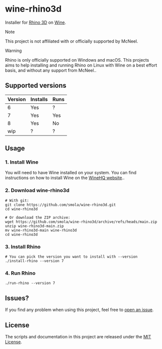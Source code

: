 # wine-rhino3d

Installer for [Rhino 3D](https://www.rhino3d.com/) on [Wine](https://www.winehq.org/).

> [!NOTE]
> This project is not affiliated with or officially supported by McNeel.

> [!WARNING]
> Rhino is only officially supported on Windows and macOS. This projects aims to help installing and running Rhino on Linux with Wine on a best effort basis, and without any support from McNeel..

## Supported versions

| Version | Installs | Runs |
| ------- | -------- | ---- |
| 6       | Yes      | ?    |
| 7       | Yes      | Yes  |
| 8       | Yes      | No   |
| wip     | ?        | ?    |

## Usage

### 1. Install Wine

You will need to have Wine installed on your system. You can find instructions on how to install Wine on the [WineHQ website](https://www.winehq.org/)..

### 2. Download wine-rhino3d

```
# With git:
git clone https://github.com/smola/wine-rhino3d.git
cd wine-rhino3d

# Or download the ZIP archive:
wget https://github.com/smola/wine-rhino3d/archive/refs/heads/main.zip
unzip wine-rhino3d-main.zip
mv wine-rhino3d-main wine-rhino3d
cd wine-rhino3d
```

### 3. Install Rhino

```
# You can pick the version you want to install with --version
./install-rhino --version 7
```

### 4. Run Rhino

```
./run-rhino --version 7
```

## Issues?

If you find any problem when using this project, feel free to [open an issue](https://github.com/smola/wine-rhino3d/issues).

## License

The scripts and documentation in this project are released under the [MIT License](LICENSE).

